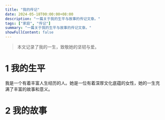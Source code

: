 ```yaml
---
title: "我的传记"
date: 2024-05-18T00:00:00+08:00
description: "一篇关于我的生平与故事的传记文章。"
tags: ["家庭", "传记"]
summary: "一篇关于我的生平与故事的传记文章。"
showFullContent: false
---
```


> 本文记录了我的一生，致敬她的坚韧与爱。

# 1 我的生平
我是一个有着丰富人生经历的人。她是一位有着深厚文化底蕴的女性，她的一生充满了丰富的故事和意义。

# 2 我的故事

